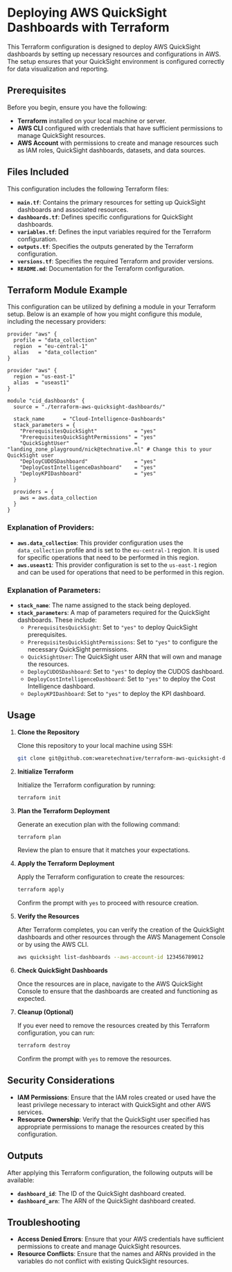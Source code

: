 # Deploying AWS QuickSight Dashboards with Terraform

This Terraform configuration is designed to deploy AWS QuickSight dashboards by setting up necessary resources and configurations in AWS. The setup ensures that your QuickSight environment is configured correctly for data visualization and reporting.

## Prerequisites

Before you begin, ensure you have the following:

- **Terraform** installed on your local machine or server.
- **AWS CLI** configured with credentials that have sufficient permissions to manage QuickSight resources.
- **AWS Account** with permissions to create and manage resources such as IAM roles, QuickSight dashboards, datasets, and data sources.

## Files Included

This configuration includes the following Terraform files:

- **`main.tf`**: Contains the primary resources for setting up QuickSight dashboards and associated resources.
- **`dashboards.tf`**: Defines specific configurations for QuickSight dashboards.
- **`variables.tf`**: Defines the input variables required for the Terraform configuration.
- **`outputs.tf`**: Specifies the outputs generated by the Terraform configuration.
- **`versions.tf`**: Specifies the required Terraform and provider versions.
- **`README.md`**: Documentation for the Terraform configuration.

## Terraform Module Example

This configuration can be utilized by defining a module in your Terraform setup. Below is an example of how you might configure this module, including the necessary providers:

```hcl
provider "aws" {
  profile = "data_collection"
  region  = "eu-central-1"
  alias   = "data_collection"
}

provider "aws" {
  region = "us-east-1"
  alias  = "useast1"
}

module "cid_dashboards" {
  source = "./terraform-aws-quicksight-dashboards/"

  stack_name      = "Cloud-Intelligence-Dashboards"
  stack_parameters = {
    "PrerequisitesQuickSight"            = "yes"
    "PrerequisitesQuickSightPermissions" = "yes"
    "QuickSightUser"                     = "landing_zone_playground/nick@technative.nl" # Change this to your QuickSight user
    "DeployCUDOSDashboard"               = "yes"
    "DeployCostIntelligenceDashboard"    = "yes"
    "DeployKPIDashboard"                 = "yes"
  }

  providers = {
    aws = aws.data_collection
  }
}
```

### Explanation of Providers:

- **`aws.data_collection`**: This provider configuration uses the `data_collection` profile and is set to the `eu-central-1` region. It is used for specific operations that need to be performed in this region.
- **`aws.useast1`**: This provider configuration is set to the `us-east-1` region and can be used for operations that need to be performed in this region.

### Explanation of Parameters:

- **`stack_name`**: The name assigned to the stack being deployed.
- **`stack_parameters`**: A map of parameters required for the QuickSight dashboards. These include:
  - `PrerequisitesQuickSight`: Set to `"yes"` to deploy QuickSight prerequisites.
  - `PrerequisitesQuickSightPermissions`: Set to `"yes"` to configure the necessary QuickSight permissions.
  - `QuickSightUser`: The QuickSight user ARN that will own and manage the resources.
  - `DeployCUDOSDashboard`: Set to `"yes"` to deploy the CUDOS dashboard.
  - `DeployCostIntelligenceDashboard`: Set to `"yes"` to deploy the Cost Intelligence dashboard.
  - `DeployKPIDashboard`: Set to `"yes"` to deploy the KPI dashboard.

## Usage

1. **Clone the Repository**

   Clone this repository to your local machine using SSH:

   ```bash
   git clone git@github.com:wearetechnative/terraform-aws-quicksight-dashboards.git
   ```

2. **Initialize Terraform**

   Initialize the Terraform configuration by running:

   ```bash
   terraform init
   ```

3. **Plan the Terraform Deployment**

   Generate an execution plan with the following command:

   ```bash
   terraform plan
   ```

   Review the plan to ensure that it matches your expectations.

4. **Apply the Terraform Deployment**

   Apply the Terraform configuration to create the resources:

   ```bash
   terraform apply
   ```

   Confirm the prompt with `yes` to proceed with resource creation.

5. **Verify the Resources**

   After Terraform completes, you can verify the creation of the QuickSight dashboards and other resources through the AWS Management Console or by using the AWS CLI.

   ```bash
   aws quicksight list-dashboards --aws-account-id 123456789012
   ```

6. **Check QuickSight Dashboards**

   Once the resources are in place, navigate to the AWS QuickSight Console to ensure that the dashboards are created and functioning as expected.

7. **Cleanup (Optional)**

   If you ever need to remove the resources created by this Terraform configuration, you can run:

   ```bash
   terraform destroy
   ```

   Confirm the prompt with `yes` to remove the resources.

## Security Considerations

- **IAM Permissions**: Ensure that the IAM roles created or used have the least privilege necessary to interact with QuickSight and other AWS services.
- **Resource Ownership**: Verify that the QuickSight user specified has appropriate permissions to manage the resources created by this configuration.

## Outputs

After applying this Terraform configuration, the following outputs will be available:

- **`dashboard_id`**: The ID of the QuickSight dashboard created.
- **`dashboard_arn`**: The ARN of the QuickSight dashboard created.

## Troubleshooting

- **Access Denied Errors**: Ensure that your AWS credentials have sufficient permissions to create and manage QuickSight resources.
- **Resource Conflicts**: Ensure that the names and ARNs provided in the variables do not conflict with existing QuickSight resources.